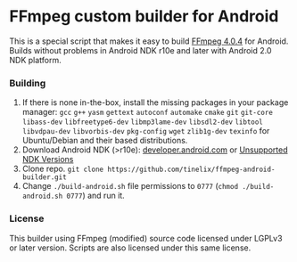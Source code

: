# FFmpeg custom builder for Android
This is a special script that makes it easy to build [FFmpeg 4.0.4](https://github.com/FFmpeg/FFmpeg/tree/n4.0.4) for Android. Builds without problems in Android NDK r10e and later with Android 2.0 NDK platform.

### Building
1. If there is none in-the-box, install the missing packages in your package manager: `gcc` `g++` `yasm` `gettext` `autoconf` `automake` `cmake` `git` `git-core` `libass-dev` `libfreetype6-dev` `libmp3lame-dev` `libsdl2-dev` `libtool` `libvdpau-dev` `libvorbis-dev` `pkg-config` `wget` `zlib1g-dev` `texinfo` for Ubuntu/Debian and their based distributions.
2. Download Android NDK (>r10e): [developer.android.com](https://developer.android.com/ndk/downloads) or [Unsupported NDK Versions](https://github.com/android/ndk/wiki/Unsupported-Downloads)
3. Clone repo.
   `git clone https://github.com/tinelix/ffmpeg-android-builder.git`
4. Change `./build-android.sh` file permissions to `0777` (`chmod ./build-android.sh 0777`) and run it.

### License
This builder using FFmpeg (modified) source code licensed under LGPLv3 or later version. Scripts are also licensed under this same license.

